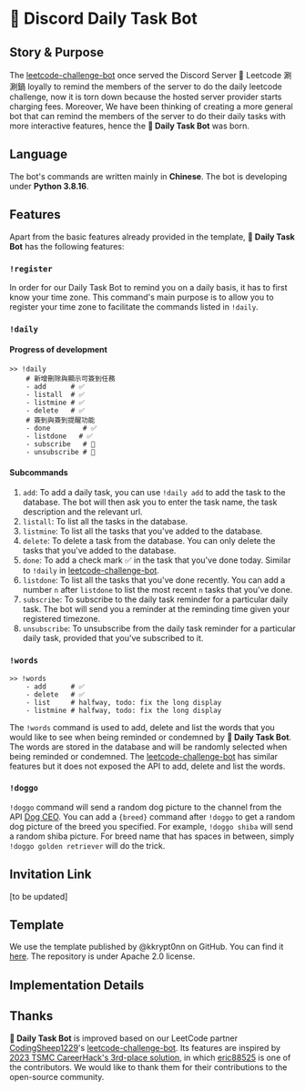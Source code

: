 # 🤖 Discord Daily Task Bot
<!-- todo: 補上下 command 時的圖片 -->

## Story & Purpose
The [leetcode-challenge-bot](https://github.com/CodingSheep1229/leetcode-challenge-bot) once served the Discord Server 🥘 Leetcode 涮涮鍋 loyally to remind the members of the server to do the daily leetcode challenge, now it is torn down because the hosted server provider starts charging fees. Moreover, We have been thinking of creating a more general bot that can remind the members of the server to do their daily tasks with more interactive features, hence the **🤖 Daily Task Bot** was born.

## Language
The bot's commands are written mainly in **Chinese**.
The bot is developing under **Python 3.8.16**.

## Features

Apart from the basic features already provided in the template, **🤖 Daily Task Bot** has the following features:

### `!register`
In order for our Daily Task Bot to remind you on a daily basis, it has to first know your time zone. This command's main purpose is to allow you to register your time zone to facilitate the commands listed in `!daily`.

### `!daily`

#### Progress of development
```
>> !daily
    # 新增刪除與顯示可簽到任務
    - add      # ✅
    - listall  # ✅
    - listmine # ✅
    - delete   # ✅
    # 簽到與簽到提醒功能
    - done        # ✅
    - listdone   # ✅
    - subscribe   # 🔧
    - unsubscribe # 🔧
```
#### Subcommands
1. `add`:
    To add a daily task, you can use `!daily add` to add the task to the database. The bot will then ask you to enter the task name, the task description and the relevant url.
2. `listall`:
    To list all the tasks in the database.
3. `listmine`:
    To list all the tasks that you've added to the database.
4. `delete`:
    To delete a task from the database. You can only delete the tasks that you've added to the database.
5. `done`:
    To add a check mark ✅ in the task that you've done today. Similar to `!daily` in [leetcode-challenge-bot](https://github.com/CodingSheep1229/leetcode-challenge-bot).
6. `listdone`:
    To list all the tasks that you've done recently. You can add a number `n` after `listdone` to list the most recent `n` tasks that you've done.
7. `subscribe`:
    To subscribe to the daily task reminder for a particular daily task. The bot will send you a reminder at the reminding time given your registered timezone.
8. `unsubscribe`:
    To unsubscribe from the daily task reminder for a particular daily task, provided that you've subscribed to it.


### `!words`
```
>> !words
    - add      # ✅
    - delete   # ✅
    - list     # halfway, todo: fix the long display
    - listmine # halfway, todo: fix the long display
```
The `!words` command is used to add, delete and list the words that you would like to see when being reminded or condemned by **🤖 Daily Task Bot**. The words are stored in the database and will be randomly selected when being reminded or condemned. The [leetcode-challenge-bot](https://github.com/CodingSheep1229/leetcode-challenge-bot) has similar features but it does not exposed the API to add, delete and list the words.

### `!doggo`

`!doggo` command will send a random dog picture to the channel from the API [Dog CEO](https://dog.ceo/dog-api/).
You can add a `{breed}` command after `!doggo` to get a random dog picture of the breed you specified. For example, `!doggo shiba` will send a random shiba picture. For breed name that has spaces in between, simply `!doggo golden retriever` will do the trick. 

## Invitation Link
[to be updated]

## Template
We use the template published by @kkrypt0nn on GitHub. You can find it [here](https://github.com/kkrypt0nn/Python-Discord-Bot-Template). The repository is under Apache 2.0 license.


## Implementation Details


## Thanks
**🤖 Daily Task Bot** is improved based on our LeetCode partner [CodingSheep1229](https://github.com/CodingSheep1229)'s [leetcode-challenge-bot](https://github.com/CodingSheep1229/leetcode-challenge-bot). Its features are inspired by [2023 TSMC CareerHack's 3rd-place solution](https://github.com/yiting-tom/TSMC-careerhack-2023-3rd-place-solution), in which [eric88525](https://github.com/eric88525) is one of the contributors. We would like to thank them for their contributions to the open-source community.



